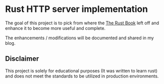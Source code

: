 # Rust HTTP server implementation

The goal of this project is to pick from where the [The Rust Book](https://doc.rust-lang.org/book/ch20-00-final-project-a-web-server.html) left off and enhance it to become more useful and complete.

The enhancements / modifications will be documented and shared in my blog.

## Disclaimer

This project is solely for educational purposes (It was written to learn rust) and does not meet the standards to be utilized in production environments. 
